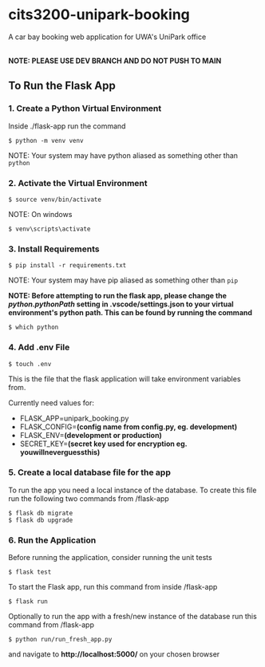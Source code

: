# cits3200-unipark-booking
A car bay booking web application for UWA's UniPark office
<br><br>

**NOTE: PLEASE USE DEV BRANCH AND DO NOT PUSH TO MAIN**

## To Run the Flask App

### 1. Create a Python Virtual Environment
Inside ./flask-app run the command

`$ python -m venv venv`

NOTE: Your system may have python aliased as something other than `python`

### 2. Activate the Virtual Environment
`$ source venv/bin/activate`

NOTE: On windows

`$ venv\scripts\activate`

### 3. Install Requirements
`$ pip install -r requirements.txt`

NOTE: Your system may have pip aliased as something other than `pip`

**NOTE: Before attempting to run the flask app, please change the 
*python.pythonPath* setting in .vscode/settings.json to your virtual environment's python path. This can be found by running the command**  

`$ which python`

### 4. Add .env File
`$ touch .env`

This is the file that the flask application will take environment variables from.

Currently need values for:
- FLASK_APP=unipark_booking.py
- FLASK_CONFIG=**(config name from config.py, eg. development)**
- FLASK_ENV=**(development or production)**
- SECRET_KEY=**(secret key used for encryption eg. youwillneverguessthis)**

### 5. Create a local database file for the app 
To run the app you need a local instance of the database. To create this file run the following two commands from /flask-app

`$ flask db migrate`  
`$ flask db upgrade`

### 6. Run the Application
Before running the application, consider running the unit tests

`$ flask test`

To start the Flask app, run this command from inside /flask-app

`$ flask run`

Optionally to run the app with a fresh/new instance of the database run this command from /flask-app

`$ python run/run_fresh_app.py`

and navigate to **http://localhost:5000/** on your chosen browser
